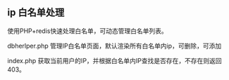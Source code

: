 ## ip 白名单处理

使用PHP+redis快速处理白名单，可动态管理白名单列表。

dbherlper.php 管理IP白名单页面，默认渲染所有白名单内ip，可删除，可添加

index.php 获取当前用户的IP，并根据白名单内IP查找是否存在，不存在则返回403。

